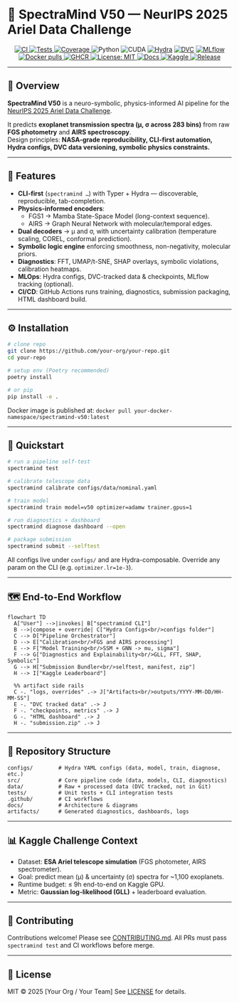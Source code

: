 # 🚀 SpectraMind V50 — NeurIPS 2025 Ariel Data Challenge

<p align="center">
  <a href="https://github.com/your-org/your-repo/actions/workflows/ci.yml">
    <img alt="CI" src="https://github.com/your-org/your-repo/actions/workflows/ci.yml/badge.svg">
  </a>
  <a href="https://github.com/your-org/your-repo/actions/workflows/tests.yml">
    <img alt="Tests" src="https://github.com/your-org/your-repo/actions/workflows/tests.yml/badge.svg">
  </a>
  <a href="https://codecov.io/gh/your-org/your-repo">
    <img alt="Coverage" src="https://codecov.io/gh/your-org/your-repo/branch/main/graph/badge.svg">
  </a>
  <img alt="Python" src="https://img.shields.io/badge/Python-3.10%2B-blue.svg">
  <img alt="CUDA" src="https://img.shields.io/badge/CUDA-12.1-success.svg">
  <a href="https://hydra.cc/"><img alt="Hydra" src="https://img.shields.io/badge/Config-Hydra-1f6feb.svg"></a>
  <a href="https://dvc.org/"><img alt="DVC" src="https://img.shields.io/badge/Data-DVC-945dd6.svg"></a>
  <a href="https://mlflow.org/"><img alt="MLflow" src="https://img.shields.io/badge/Tracking-MLflow-0194E2.svg"></a>
  <a href="https://hub.docker.com/r/your-docker-namespace/spectramind-v50">
    <img alt="Docker pulls" src="https://img.shields.io/docker/pulls/your-docker-namespace/spectramind-v50.svg">
  </a>
  <a href="https://github.com/your-org/your-repo/pkgs/container/spectramind-v50">
    <img alt="GHCR" src="https://img.shields.io/badge/Container-GHCR-2b3137.svg">
  </a>
  <a href="https://opensource.org/licenses/MIT">
    <img alt="License: MIT" src="https://img.shields.io/badge/License-MIT-yellow.svg">
  </a>
  <a href="https://your-org.github.io/your-repo/">
    <img alt="Docs" src="https://img.shields.io/badge/Docs-Website-0ea5e9.svg">
  </a>
  <a href="https://www.kaggle.com/competitions/ariel-data-challenge-2025">
    <img alt="Kaggle" src="https://img.shields.io/badge/Kaggle-NeurIPS%202025%20Ariel-20BEFF.svg">
  </a>
  <a href="https://github.com/your-org/your-repo/releases">
    <img alt="Release" src="https://img.shields.io/github/v/release/your-org/your-repo?display_name=tag&sort=semver">
  </a>
</p>

---

## 🌌 Overview

**SpectraMind V50** is a neuro-symbolic, physics-informed AI pipeline for the  
[NeurIPS 2025 Ariel Data Challenge](https://www.kaggle.com/competitions/ariel-data-challenge-2025).  

It predicts **exoplanet transmission spectra (μ, σ across 283 bins)** from raw **FGS photometry** and **AIRS spectroscopy**.  
Design principles: **NASA-grade reproducibility, CLI-first automation, Hydra configs, DVC data versioning, symbolic physics constraints.**

---

## 🧩 Features

- **CLI-first** (`spectramind …`) with Typer + Hydra — discoverable, reproducible, tab-completion.
- **Physics-informed encoders**:  
  - FGS1 → Mamba State-Space Model (long-context sequence).  
  - AIRS → Graph Neural Network with molecular/temporal edges.
- **Dual decoders** → μ and σ, with uncertainty calibration (temperature scaling, COREL, conformal prediction).
- **Symbolic logic engine** enforcing smoothness, non-negativity, molecular priors.
- **Diagnostics**: FFT, UMAP/t-SNE, SHAP overlays, symbolic violations, calibration heatmaps.
- **MLOps**: Hydra configs, DVC-tracked data & checkpoints, MLflow tracking (optional).
- **CI/CD**: GitHub Actions runs training, diagnostics, submission packaging, HTML dashboard build.

---

## ⚙️ Installation

```bash
# clone repo
git clone https://github.com/your-org/your-repo.git
cd your-repo

# setup env (Poetry recommended)
poetry install

# or pip
pip install -e .
````

Docker image is published at:
`docker pull your-docker-namespace/spectramind-v50:latest`

---

## 🚦 Quickstart

```bash
# run a pipeline self-test
spectramind test

# calibrate telescope data
spectramind calibrate configs/data/nominal.yaml

# train model
spectramind train model=v50 optimizer=adamw trainer.gpus=1

# run diagnostics + dashboard
spectramind diagnose dashboard --open

# package submission
spectramind submit --selftest
```

All configs live under `configs/` and are Hydra-composable.
Override any param on the CLI (e.g. `optimizer.lr=1e-3`).

---

## 🗺️ End-to-End Workflow

```mermaid
flowchart TD
  A["User"] -->|invokes| B["spectramind CLI"]
  B -->|compose + override| C["Hydra Configs<br/>configs folder"]
  C --> D["Pipeline Orchestrator"]
  D --> E["Calibration<br/>FGS and AIRS processing"]
  E --> F["Model Training<br/>SSM + GNN -> mu, sigma"]
  F --> G["Diagnostics and Explainability<br/>GLL, FFT, SHAP, Symbolic"]
  G --> H["Submission Bundler<br/>selftest, manifest, zip"]
  H --> I["Kaggle Leaderboard"]

  %% artifact side rails
  C -. "logs, overrides" .-> J["Artifacts<br/>outputs/YYYY-MM-DD/HH-MM-SS"]
  E -. "DVC tracked data" .-> J
  F -. "checkpoints, metrics" .-> J
  G -. "HTML dashboard" .-> J
  H -. "submission.zip" .-> J

```

---

## 📂 Repository Structure

```
configs/        # Hydra YAML configs (data, model, train, diagnose, etc.)
src/            # Core pipeline code (data, models, CLI, diagnostics)
data/           # Raw + processed data (DVC tracked, not in Git)
tests/          # Unit tests + CLI integration tests
.github/        # CI workflows
docs/           # Architecture & diagrams
artifacts/      # Generated diagnostics, dashboards, logs
```

---

## 📊 Kaggle Challenge Context

* Dataset: **ESA Ariel telescope simulation** (FGS photometer, AIRS spectrometer).
* Goal: predict mean (μ) & uncertainty (σ) spectra for \~1,100 exoplanets.
* Runtime budget: ≤ 9h end-to-end on Kaggle GPU.
* Metric: **Gaussian log-likelihood (GLL)** + leaderboard evaluation.

---

## 🤝 Contributing

Contributions welcome! Please see [CONTRIBUTING.md](CONTRIBUTING.md).
All PRs must pass `spectramind test` and CI workflows before merge.

---

## 📜 License

MIT © 2025 \[Your Org / Your Team]
See [LICENSE](LICENSE) for details.

```
